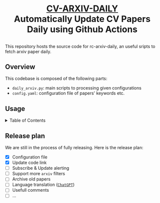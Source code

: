 <p align="center">
  <h1 align="center"><br><ins>CV-ARXIV-DAILY</ins><br>Automatically Update CV Papers Daily using Github Actions</h1>
 
</p>



##

This repository hosts the source code for rc-arxiv-daily, an useful sripts to fetch arxiv paper daily. 

## Overview

This codebase is composed of the following parts:

- `daily_arxiv.py`: main scripts to processing given configurations
- `config.yaml`: configuration file of papers' keywords etc.

## Usage

<details>
  <summary>Table of Contents</summary>

1. Fork this [repo](https://github.com/Vincentqyw/rc-arxiv-daily)
2. Edit configs:
    - Change `GITHUB_USER_NAME` and `GITHUB_USER_EMAIL` in [rc-arxiv-daily.yml](../.github/workflows/rc-arxiv-daily.yml) and [update_paper_links.yml](../.github/workflows/update_paper_links.yml)
    - Change `user_name` in [config.yaml](../config.yaml)
    - Push changes to remote repo
3. Config Github Actions
    - Enable read and write permissions: Setting -> Actions -> Workflow permissions, select `Read and write permissions` and save.
    ![](../assets/4-ga-2-1.png)
    - Enable workflows: Actions -> `I understand my workflows, go ahead and enable them` -> Select `Run Arxiv Papars Daily` in right sidebar and click `Enable workflow` -> click `Run workflow` wait about 1 min until the job update done. The same for the job `Run Update Paper Links Weekly`.
    ![](../assets/4-ga-3-1.png)
    ![](../assets/4-ga-5-1.png)
    ![](../assets/4-ga-7.png)
    ![](../assets/4-ga-8.png)
    ![](../assets/4-ga-9.png)
4. Setting Gitpages (optional)
    - Setting -> Pages -> Build an deployment. Source: `Deploy from a branch`; Branch select `main` and `/docs` folder, then save.
    ![](../assets/5-pages-1.png)
    - Now you can open gitpage: https://your_github_usrname.github.io/rc-arxiv-daily
5. Add new keywords (optional)
    - Edit `keywords` in [config.yaml](../config.yaml), you can add more filters or keywords.
    - Push changes to remote repo and re-run Github Actions Manually.

</details>

## Release plan

 We are still in the process of fully releasing. Here is the release plan:

- [x] Configuration file
- [x] Update code link
- [ ] Subscribe & Update alerting
- [ ] Support more `arxiv` filters
- [ ] Archive old papers
- [ ] Language translation ([`ChatGPT`](https://chat.openai.com/chat))
- [ ] Usefull comments
- [ ] ...
